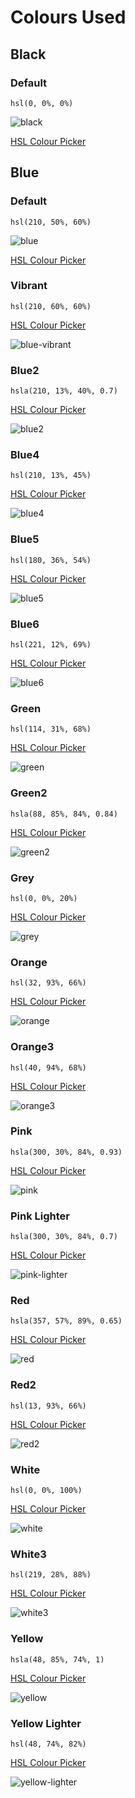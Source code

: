 # Colours Used

## Black

### Default

```
hsl(0, 0%, 0%)
```

![black](images/colours/black.png)

[HSL Colour Picker](https://hslpicker.com/#000/#000)

## Blue

### Default

```
hsl(210, 50%, 60%)
```

![blue](images/colours/blue.png)

[HSL Colour Picker](https://hslpicker.com/#69c/#000)

### Vibrant

```
hsl(210, 60%, 60%)
```

[HSL Colour Picker](https://hslpicker.com/#5c99d6/#000)

![blue-vibrant](images/colours/blue-vibrant.png)

### Blue2

```
hsla(210, 13%, 40%, 0.7)
```

[HSL Colour Picker](https://hslpicker.com/#596673,0.7/#000)

![blue2](images/colours/blue2.png)

### Blue4
```
hsl(210, 13%, 45%)
```

[HSL Colour Picker](https://hslpicker.com/#647382/#000)

![blue4](images/colours/blue4.png)

### Blue5
```
hsl(180, 36%, 54%)
```

[HSL Colour Picker](https://hslpicker.com/#5fb4b4/#000)

![blue5](images/colours/blue5.png)


### Blue6
```
hsl(221, 12%, 69%)
```

[HSL Colour Picker](https://hslpicker.com/#a6acb9/#000)

![blue6](images/colours/blue6.png)


### Green
```
hsl(114, 31%, 68%)
```

[HSL Colour Picker](https://hslpicker.com/#99c794/#000)

![green](images/colours/green.png)

### Green2
```
hsla(88, 85%, 84%, 0.84)
```

[HSL Colour Picker](https://hslpicker.com/#d9f9b4,0.84/#000)

![green2](images/colours/green2.png)

### Grey
```
hsl(0, 0%, 20%)
```

[HSL Colour Picker](https://hslpicker.com/#333/#000)

![grey](images/colours/gray.png)


### Orange
```
hsl(32, 93%, 66%)
```

[HSL Colour Picker](https://hslpicker.com/#f9ae58/#000)

![orange](images/colours/orange.png)

### Orange3
```
hsl(40, 94%, 68%)
```

[HSL Colour Picker](https://hslpicker.com/#fac761/#000)

![orange3](images/colours/orange3.png)

### Pink
```
hsla(300, 30%, 84%, 0.93)
```

[HSL Colour Picker](https://hslpicker.com/#e2cae2,0.93/#000)

![pink](images/colours/pink.png)


### Pink Lighter
```
hsla(300, 30%, 84%, 0.7)
```

[HSL Colour Picker](https://hslpicker.com/#e2cae2,0.7/#000)

![pink-lighter](images/colours/pink-lighter.png)


### Red
```
hsla(357, 57%, 89%, 0.65)
```

[HSL Colour Picker](https://hslpicker.com/#f3d3d5,0.65/#000)

![red](images/colours/red.png)

### Red2
```
hsl(13, 93%, 66%)
```

[HSL Colour Picker](https://hslpicker.com/#f97b58/#000)

![red2](images/colours/red2.png)


### White
```
hsl(0, 0%, 100%)
```

[HSL Colour Picker](https://hslpicker.com/#fff/#000)

![white](images/colours/white.png)

### White3
```
hsl(219, 28%, 88%)
```

[HSL Colour Picker](https://hslpicker.com/#d8dee9/#000)

![white3](images/colours/white3.png)

### Yellow
```
hsla(48, 85%, 74%, 1)
```

[HSL Colour Picker](https://hslpicker.com/#f5df84/#000)

![yellow](images/colours/yellow.png)

### Yellow Lighter
```
hsl(48, 74%, 82%)
```

[HSL Colour Picker](https://hslpicker.com/#f3e5af/#000)

![yellow-lighter](images/colours/yellow-lighter.png)

